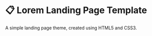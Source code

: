 # :clipboard: Lorem Landing Page Template

A simple landing page theme, created using HTML5 and CSS3.
